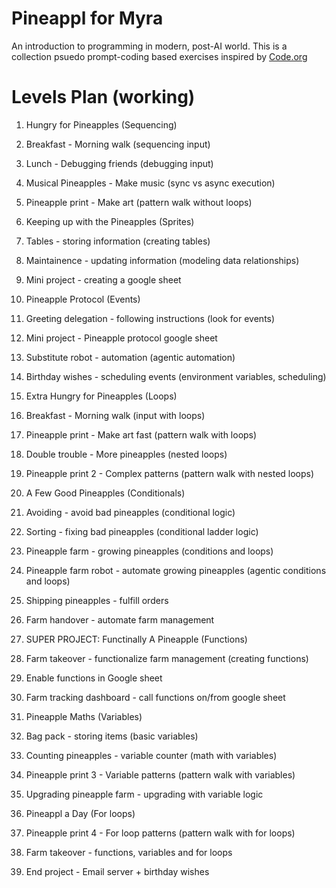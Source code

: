 # Pineappl for Myra

An introduction to programming in modern, post-AI world. 
This is a collection psuedo prompt-coding based exercises inspired by [Code.org](https://code.org/en-US)

# Levels Plan (working)

1. Hungry for Pineapples (Sequencing)
  1. Breakfast - Morning walk (sequencing input)
  2. Lunch - Debugging friends (debugging input)
  3. Musical Pineapples - Make music (sync vs async execution)
  4. Pineapple print - Make art (pattern walk without loops)

2. Keeping up with the Pineapples (Sprites)
  1. Tables - storing information (creating tables)
  2. Maintainence - updating information (modeling data relationships) 
  3. Mini project - creating a google sheet

3. Pineapple Protocol (Events)
  1. Greeting delegation - following instructions (look for events)
  2. Mini project - Pineapple protocol google sheet
  3. Substitute robot - automation (agentic automation)
  4. Birthday wishes - scheduling events (environment variables, scheduling)

4. Extra Hungry for Pineapples (Loops)
  1. Breakfast - Morning walk (input with loops)
  2. Pineapple print - Make art fast (pattern walk with loops)
  3. Double trouble - More pineapples (nested loops)
  4. Pineapple print 2 - Complex patterns (pattern walk with nested loops)

5. A Few Good Pineapples (Conditionals)
  1. Avoiding - avoid bad pineapples (conditional logic)
  2. Sorting - fixing bad pineapples (conditional ladder logic)
  3. Pineapple farm - growing pineapples (conditions and loops)
  4. Pineapple farm robot - automate growing pineapples (agentic conditions and loops)
  5. Shipping pineapples - fulfill orders
  6. Farm handover - automate farm management

6. SUPER PROJECT: Functinally A Pineapple (Functions) 
  1. Farm takeover - functionalize farm management (creating functions)
  2. Enable functions in Google sheet 
  3. Farm tracking dashboard - call functions on/from google sheet

7. Pineapple Maths (Variables)
  1. Bag pack - storing items (basic variables)
  2. Counting pineapples - variable counter (math with variables)
  3. Pineapple print 3 - Variable patterns (pattern walk with variables)
  4. Upgrading pineapple farm - upgrading with variable logic

8. Pineappl a Day (For loops)
  1. Pineapple print 4 - For loop patterns (pattern walk with for loops)
  2. Farm takeover - functions, variables and for loops

9. End project - Email server + birthday wishes
